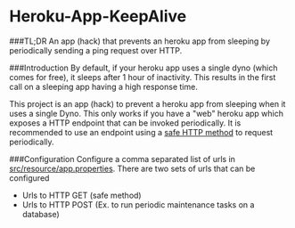 Heroku-App-KeepAlive
====================

###TL;DR
An app (hack) that prevents an heroku app from sleeping by periodically sending a ping request over HTTP.

###Introduction
By default, if your heroku app uses a single dyno (which comes for free), it sleeps after 1 hour of inactivity. This
results in the first call on a sleeping app having a high response time.

This project is an app (hack) to prevent a heroku app from sleeping when it uses a single Dyno. This
only works if you have a "web" heroku app which exposes a HTTP endpoint that can be invoked periodically. It is recommended
to use an endpoint using a [safe HTTP method](http://www.w3.org/Protocols/rfc2616/rfc2616-sec9.html) to request
periodically.

###Configuration
Configure a comma separated list of urls in [src/resource/app.properties](src/main/resource/app.properties). There are two
sets of urls that can be configured

* Urls to HTTP GET (safe method)
* Urls to HTTP POST (Ex. to run periodic maintenance tasks on a database)
